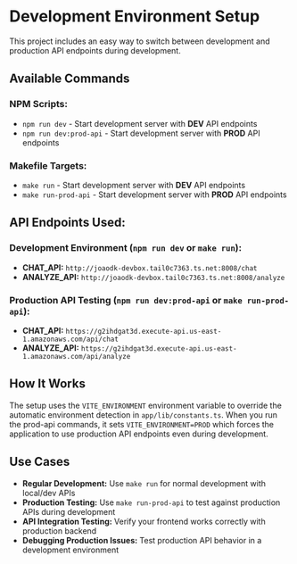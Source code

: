 # Development Environment Setup

This project includes an easy way to switch between development and production API endpoints during development.

## Available Commands

### NPM Scripts:
- `npm run dev` - Start development server with **DEV** API endpoints
- `npm run dev:prod-api` - Start development server with **PROD** API endpoints

### Makefile Targets:
- `make run` - Start development server with **DEV** API endpoints  
- `make run-prod-api` - Start development server with **PROD** API endpoints

## API Endpoints Used:

### Development Environment (`npm run dev` or `make run`):
- **CHAT_API:** `http://joaodk-devbox.tail0c7363.ts.net:8008/chat`
- **ANALYZE_API:** `http://joaodk-devbox.tail0c7363.ts.net:8008/analyze`

### Production API Testing (`npm run dev:prod-api` or `make run-prod-api`):
- **CHAT_API:** `https://g2ihdgat3d.execute-api.us-east-1.amazonaws.com/api/chat`
- **ANALYZE_API:** `https://g2ihdgat3d.execute-api.us-east-1.amazonaws.com/api/analyze`

## How It Works

The setup uses the `VITE_ENVIRONMENT` environment variable to override the automatic environment detection in `app/lib/constants.ts`. When you run the prod-api commands, it sets `VITE_ENVIRONMENT=PROD` which forces the application to use production API endpoints even during development.

## Use Cases

- **Regular Development:** Use `make run` for normal development with local/dev APIs
- **Production Testing:** Use `make run-prod-api` to test against production APIs during development
- **API Integration Testing:** Verify your frontend works correctly with production backend
- **Debugging Production Issues:** Test production API behavior in a development environment
